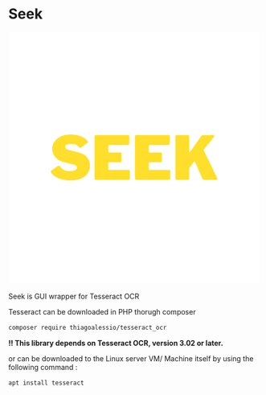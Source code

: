 # Seek 

![logo](./assets/4.png)

Seek is GUI wrapper for Tesseract OCR 

Tesseract can be downloaded in PHP thorugh composer 

```sh
composer require thiagoalessio/tesseract_ocr
```
**‼️ This library depends on Tesseract OCR, version 3.02 or later.**
 
or can be downloaded to the Linux server VM/ Machine itself by using the following command : 

```bash 
apt install tesseract 
```